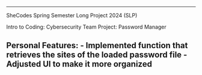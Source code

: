 ------
SheCodes Spring Semester Long Project 2024 (SLP)

Intro to Coding: Cybersecurity Team
Project: Password Manager

Personal Features: 
    - Implemented function that retrieves the sites of the loaded password file
    - Adjusted UI to make it more organized
----

